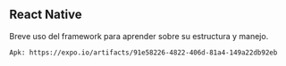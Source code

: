 ## React Native

 Breve uso del framework para aprender sobre su estructura y manejo.
 
    Apk: https://expo.io/artifacts/91e58226-4822-406d-81a4-149a22db92eb
